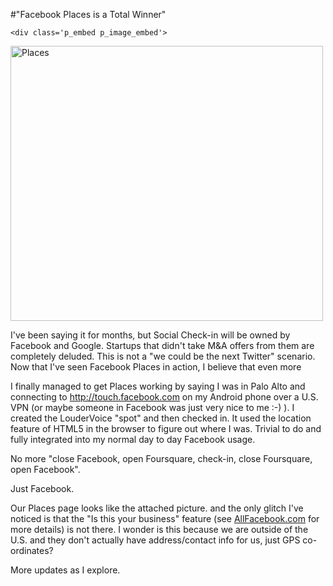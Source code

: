 #"Facebook Places is a Total Winner"


    <div class='p_embed p_image_embed'>
<a href="http://getfile9.posterous.com/getfile/files.posterous.com/conoroneill/UlkiY7Q3xqNZnz86aq6ymwQkKUB1bDfcBWfQPUEgf6u3aHaVYBeCI9UTOoJW/places.jpg"><img alt="Places" height="440" src="http://getfile0.posterous.com/getfile/files.posterous.com/conoroneill/h7ZSsXMYoLvEnWXDuRb588D9FKzdSK0o9BejLEacjbQO649rTrYI1ziwaM2O/places.jpg.scaled.500.jpg" width="500" /></a>
</div>
<p>I&#39;ve been saying it for months, but Social Check-in will be owned by Facebook and Google. Startups that didn&#39;t take M&amp;A offers from them are completely deluded. This is not a &quot;we could be the next Twitter&quot; scenario. Now that I&#39;ve seen Facebook Places in action, I believe that even more</p><p /><div>I finally managed to get Places working by saying I was in Palo Alto and connecting to <a href="http://touch.facebook.com">http://touch.facebook.com</a> on my Android phone over a U.S. VPN (or maybe someone in Facebook was just very nice to me :-) ). I created the LouderVoice &quot;spot&quot; and then checked in. It used the location feature of HTML5 in the browser to figure out where I was. Trivial to do and fully integrated into my normal day to day Facebook usage.</div> <p /><div>No more &quot;close Facebook, open Foursquare, check-in, close Foursquare, open Facebook&quot;.</div><p /><div>Just Facebook.</div><p /><div>Our Places page looks like the attached picture. and the only glitch I&#39;ve noticed is that the &quot;Is this your business&quot; feature (see <a href="http://www.allfacebook.com/facebook-places-business-2010-08">AllFacebook.com</a> for more details) is not there. I wonder is this because we are outside of the U.S. and they don&#39;t actually have address/contact info for us, just GPS co-ordinates?</div> <p /><div>More updates as I explore.</div>
  